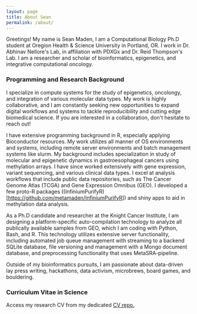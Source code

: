 ```yaml
---
layout: page
title: About Sean
permalink: /about/
---
```


Greetings! My name is Sean Maden, I am a Computational Biology Ph.D student at Oregion Health & Science University in Portland, OR. I work in Dr. Abhinav Nellore's Lab, in affiliation with PDXGx and Dr. Reid Thompson's Lab. I am a researcher and scholar of bioinformatics, epigenetics, and integrative computational oncology.

### Programming and Research Background

I specialize in compute systems for the study of epigenetics, oncolongy, and integration of various molecular data types. My work is highly collaborative, and I am constantly seeking new opportunities to expand digital workflows and systems to tackle reproducibility and cutting edge biomedical science. If you are interested in a collaboration, don't hesitate to reach out!

I have extensive programming background in R, especially applying Bioconductor resources. My work utilizes all manner of OS environments and systems, including remote server environments and batch management systems like slurm. My background includes specialization in study of molecular and epigenetic dynamics in gastroesophageal cancers using methylation arrays. I have since worked extensively with gene expression, variant sequencing, and various clinical data types. I excel at analysis workflows that include public data repositories, such as The Cancer Genome Atlas (TCGA) and Gene Expression Omnibus (GEO). I developed a few proto-R packages ((InfiniumPurifyR)[https://github.com/metamaden/InfiniumPurifyR]) and shiny apps to aid in methylation data analysis. 

As a Ph.D candidate and researcher at the Knight Cancer Institute, I am designing a platform-specific auto-compilation technology to analyze all publically available samples from GEO, which I am coding with Python, Bash, and R. This technology utilizes extensive server functionality, including automated job queue management with streaming to a backend SQLite database, file versioning and management with a Mongo document database, and preprocessing functionality that uses MetaSRA-pipeline. 

Outside of my bioinformatics pursuits, I am passionate about data-driven lay press writing, hackathons, data activism, microbrews, board games, and bouldering.

### Curriculum Vitae in Science
Access my research CV from my dedicated [CV repo.](https://github.com/metamaden/CV_repo)

